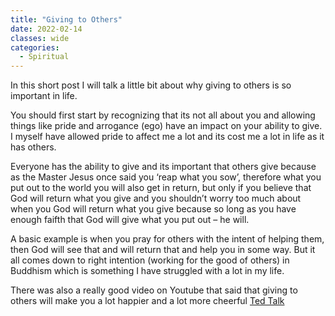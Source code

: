 ```yaml
---
title: "Giving to Others"
date: 2022-02-14
classes: wide
categories:
  - Spiritual 
---
```


In this short post I will talk a little bit about why giving to others is so important in life. 

You should first start by recognizing that its not all about you and allowing things like pride and arrogance (ego) have an impact on your ability to give. I myself have allowed pride to affect me a lot and its cost me a lot in life as it has others. 

Everyone has the ability to give and its important that others give because as the Master Jesus once said you ‘reap what you sow’, therefore what you put out to the world you will also get in return, but only if you believe that God will return what you give and you shouldn’t worry too much about when you God will return what you give because so long as you have enough faifth that God will give what you put out – he will.

A basic example is when you pray for others with the intent of helping them, then God will see that and will return that and help you in some way. But it all comes down to right intention (working for the good of others) in Buddhism which is something I have struggled with a lot in my life. 

There was also a really good video on Youtube that said that giving to others will make you a lot happier and a lot more cheerful [Ted Talk](https://www.youtube.com/watch?v=78nsxRxbf4w)

